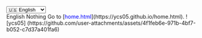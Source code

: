 <div class="language-box">
  <select onchange="window.location.href='README.'+this.value+'.md'">
    <option value="en">🇺🇸 English</option>
    <option value="es">🇪🇸 Español</option>
    <option value="zh-cn">🇨🇳 简体中文</option>
  </select>
</div>
English
Nothing
Go to [<span style="color:blue;">home.html</span>](https://ycs05.github.io/home.html).
! [ycs05] (https://github.com/user-attachments/assets/4f1feb6e-971b-4bf7-b052-c7d37a401fa6)
